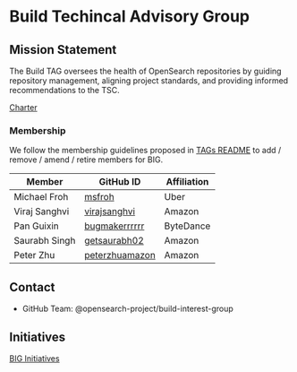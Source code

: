# Build Techincal Advisory Group

## Mission Statement
The Build TAG oversees the health of OpenSearch repositories by guiding repository management, aligning project standards, and providing informed recommendations to the TSC.

[Charter](./charter.md)

### Membership

We follow the membership guidelines proposed in [TAGs README](../README.md) to add / remove / amend / retire members for BIG.

| Member             | GitHub ID                                               | Affiliation |
| ------------------ | ------------------------------------------------------- | ----------- |
| Michael Froh       | [msfroh](https://github.com/msfroh)                     | Uber        |
| Viraj Sanghvi      | [virajsanghvi](https://github.com/virajsanghvi)         | Amazon      |
| Pan Guixin         | [bugmakerrrrrr](https://github.com/bugmakerrrrrr)       | ByteDance   |
| Saurabh Singh      | [getsaurabh02](https://github.com/getsaurabh02)         | Amazon      |
| Peter Zhu          | [peterzhuamazon](https://github.com/peterzhuamazon)     | Amazon      |

## Contact
- GitHub Team: @opensearch-project/build-interest-group

## Initiatives
[BIG Initiatives](https://github.com/opensearch-project/.github/issues?q=state%3Aopen%20label%3Arepository-request)
